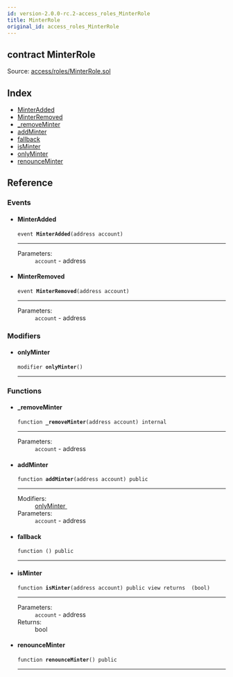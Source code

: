```yaml
---
id: version-2.0.0-rc.2-access_roles_MinterRole
title: MinterRole
original_id: access_roles_MinterRole
---
```


<div class="contract-doc"><div class="contract"><h2 class="contract-header"><span class="contract-kind">contract</span> MinterRole</h2><div class="source">Source: <a href="https://github.com/OpenZeppelin/zeppelin-solidity/blob/v2.0.0-rc.2/contracts/access/roles/MinterRole.sol" target="_blank">access/roles/MinterRole.sol</a></div></div><div class="index"><h2>Index</h2><ul><li><a href="access_roles_MinterRole.html#MinterAdded">MinterAdded</a></li><li><a href="access_roles_MinterRole.html#MinterRemoved">MinterRemoved</a></li><li><a href="access_roles_MinterRole.html#_removeMinter">_removeMinter</a></li><li><a href="access_roles_MinterRole.html#addMinter">addMinter</a></li><li><a href="access_roles_MinterRole.html#">fallback</a></li><li><a href="access_roles_MinterRole.html#isMinter">isMinter</a></li><li><a href="access_roles_MinterRole.html#onlyMinter">onlyMinter</a></li><li><a href="access_roles_MinterRole.html#renounceMinter">renounceMinter</a></li></ul></div><div class="reference"><h2>Reference</h2><div class="events"><h3>Events</h3><ul><li><div class="item event"><span id="MinterAdded" class="anchor-marker"></span><h4 class="name">MinterAdded</h4><div class="body"><code class="signature">event <strong>MinterAdded</strong><span>(address account) </span></code><hr/><dl><dt><span class="label-parameters">Parameters:</span></dt><dd><div><code>account</code> - address</div></dd></dl></div></div></li><li><div class="item event"><span id="MinterRemoved" class="anchor-marker"></span><h4 class="name">MinterRemoved</h4><div class="body"><code class="signature">event <strong>MinterRemoved</strong><span>(address account) </span></code><hr/><dl><dt><span class="label-parameters">Parameters:</span></dt><dd><div><code>account</code> - address</div></dd></dl></div></div></li></ul></div><div class="modifiers"><h3>Modifiers</h3><ul><li><div class="item modifier"><span id="onlyMinter" class="anchor-marker"></span><h4 class="name">onlyMinter</h4><div class="body"><code class="signature">modifier <strong>onlyMinter</strong><span>() </span></code><hr/></div></div></li></ul></div><div class="functions"><h3>Functions</h3><ul><li><div class="item function"><span id="_removeMinter" class="anchor-marker"></span><h4 class="name">_removeMinter</h4><div class="body"><code class="signature">function <strong>_removeMinter</strong><span>(address account) </span><span>internal </span></code><hr/><dl><dt><span class="label-parameters">Parameters:</span></dt><dd><div><code>account</code> - address</div></dd></dl></div></div></li><li><div class="item function"><span id="addMinter" class="anchor-marker"></span><h4 class="name">addMinter</h4><div class="body"><code class="signature">function <strong>addMinter</strong><span>(address account) </span><span>public </span></code><hr/><dl><dt><span class="label-modifiers">Modifiers:</span></dt><dd><a href="access_roles_MinterRole.html#onlyMinter">onlyMinter </a></dd><dt><span class="label-parameters">Parameters:</span></dt><dd><div><code>account</code> - address</div></dd></dl></div></div></li><li><div class="item function"><span id="fallback" class="anchor-marker"></span><h4 class="name">fallback</h4><div class="body"><code class="signature">function <strong></strong><span>() </span><span>public </span></code><hr/></div></div></li><li><div class="item function"><span id="isMinter" class="anchor-marker"></span><h4 class="name">isMinter</h4><div class="body"><code class="signature">function <strong>isMinter</strong><span>(address account) </span><span>public </span><span>view </span><span>returns  (bool) </span></code><hr/><dl><dt><span class="label-parameters">Parameters:</span></dt><dd><div><code>account</code> - address</div></dd><dt><span class="label-return">Returns:</span></dt><dd>bool</dd></dl></div></div></li><li><div class="item function"><span id="renounceMinter" class="anchor-marker"></span><h4 class="name">renounceMinter</h4><div class="body"><code class="signature">function <strong>renounceMinter</strong><span>() </span><span>public </span></code><hr/></div></div></li></ul></div></div></div>
